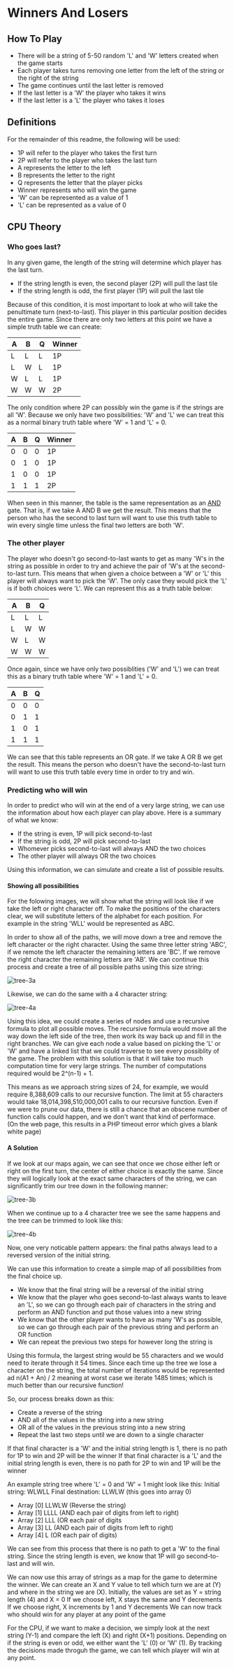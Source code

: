 
# Winners And Losers

## How To Play
- There will be a string of 5-50 random 'L' and 'W' letters created when the game starts
- Each player takes turns removing one letter from the left of the string or the right of the string
- The game continues until the last letter is removed
- If the last letter is a 'W' the player who takes it wins
- If the last letter is a 'L' the player who takes it loses

## Definitions

For the remainder of this readme, the following will be used:
- 1P will refer to the player who takes the first turn
- 2P will refer to the player who takes the last turn
- A represents the letter to the left
- B represents the letter to the right
- Q represents the letter that the player picks
- Winner represents who will win the game
- 'W' can be represented as a value of 1
- 'L' can be represented as a value of 0

## CPU Theory

### Who goes last?
In any given game, the length of the string will determine which player has the last turn.
- If the string length is even, the second player (2P) will pull the last tile
- If the string length is odd, the first player (1P) will pull the last tile

Because of this condition, it is most important to look at who will take the penultimate turn (next-to-last). This player in this particular position decides the entire game.  Since there are only two letters at this point we have a simple truth table we can create:

|A|B|Q|Winner|
|-|-|-|------|
|L|L|L|1P    |
|L|W|L|1P    |
|W|L|L|1P    |
|W|W|W|2P    |

The only condition where 2P can possibly win the game is if the strings are all 'W'.  Because we only have two possibilities: 'W' and 'L' we can treat this as a normal binary truth table where 'W' = 1 and 'L' = 0.

|A|B|Q|Winner|
|-|-|-|------|
|0|0|0|1P    |
|0|1|0|1P    |
|1|0|0|1P    |
|1|1|1|2P    |

When seen in this manner, the table is the same representation as an <a href="https://en.wikipedia.org/wiki/AND_gate">AND</a> gate.  That is, if we take A AND B we get the result. This means that the person who has the second to last turn will want to use this truth table to win every single time unless the final two letters are both 'W'.

### The other player

The player who doesn't go second-to-last wants to get as many 'W's in the string as possible in order to try and achieve the pair of 'W's at the second-to-last turn.  This means that when given a choice between a 'W' or 'L' this player will always want to pick the 'W'.  The only case they would pick the 'L' is if both choices were 'L'.  We can represent this as a truth table below:

|A|B|Q|
|-|-|-|
|L|L|L|
|L|W|W|
|W|L|W|
|W|W|W|

Once again, since we have only two possiblities ('W' and 'L') we can treat this as a binary truth table where 'W' = 1 and 'L' = 0.

|A|B|Q|
|-|-|-|
|0|0|0|
|0|1|1|
|1|0|1|
|1|1|1|

We can see that this table represents an OR gate.  If we take A OR B we get the result.  This means the person who doesn't have the second-to-last turn will want to use this truth table every time in order to try and win.

### Predicting who will win

In order to predict who will win at the end of a very large string, we can use the information about how each player can play above.  Here is a summary of what we know:
- If the string is even, 1P will pick second-to-last
- If the string is odd, 2P will pick second-to-last
- Whomever picks second-to-last will always AND the two choices
- The other player will always OR the two choices

Using this information, we can simulate and create a list of possible results.

#### Showing all possibilities
For the folowing images, we will show what the string will look like if we take the left or right character off.  To make the positions of the characters clear, we will substitute letters of the alphabet for each position.  For example in the string 'WLL' would be represented as ABC.  

In order to show all of the paths, we will move down a tree and remove the left character or the right character.  Using the same three letter string 'ABC', if we remote the left character the remaining letters are 'BC'.  If we remove the right character the remaining letters are 'AB'.  We can continue this process and create a tree of all possible paths using this size string:

![tree-3a](https://github.com/user-attachments/assets/ec9b24c1-2e19-4b94-bfc7-4b35b14a9338)

Likewise, we can do the same with a 4 character string:

![tree-4a](https://github.com/user-attachments/assets/8a6ab197-ad23-49c2-aaed-a328fca7cd0c)

Using this idea, we could create a series of nodes and use a recursive formula to plot all possible moves.  The recursive formula would move all the way down the left side of the tree, then work its way back up and fill in the right branches.  We can give each node a value based on picking the 'L' or 'W' and have a linked list that we could traverse to see every possiblity of the game.  The problem with this solution is that it will take too much computation time for very large strings.  The number of computations required would be 2^(n-1) + 1.  

This means as we approach string sizes of 24, for example, we would require 8,388,609 calls to our recursive function.  The limit at 55 characters would take 18,014,398,510,000,001 calls to our recursive function.  Even if we were to prune our data, there is still a chance that an obscene number of function calls could happen, and we don't want that kind of performace.  (On the web page, this results in a PHP timeout error which gives a blank white page)

#### A Solution

If we look at our maps again, we can see that once we chose either left or right on the first turn, the center of either choice is exactly the same.  Since they will logically look at the exact same characters of the string, we can significantly trim our tree down in the following manner:

![tree-3b](https://github.com/user-attachments/assets/d22833a0-1876-4a19-bb1a-525b9cf3f61f)

When we continue up to a 4 character tree we see the same happens and the tree can be trimmed to look like this:

![tree-4b](https://github.com/user-attachments/assets/afad22c1-4c05-4ce3-9305-b13aa02cfea4)

Now, one very noticable pattern appears: the final paths always lead to a reversed version of the initial string.

We can use this information to create a simple map of all possibilities from the final choice up.
- We know that the final string will be a reversal of the initial string
- We know that the player who goes second-to-last always wants to leave an 'L', so we can go through each pair of characters in the string and perform an AND function and put those values into a new string
- We know that the other player wants to have as many 'W's as possible, so we can go through each pair of the previous string and perform an OR function
- We can repeat the previous two steps for however long the string is

Using this formula, the largest string would be 55 characters and we would need to iterate through it 54 times.  Since each time up the tree we lose a character on the string, the total number of iterations would be represented ad n(A1 + An) / 2 meaning at worst case we iterate 1485 times; which is much better than our recursive function!

So, our process breaks down as this:
- Create a reverse of the string
- AND all of the values in the string into a new string
- OR all of the values in the previous string into a new string
- Repeat the last two steps until we are down to a single character

If that final character is a 'W' and the initial string length is 1, there is no path for 1P to win and 2P will be the winner
If that final character is a 'L' and the initial string length is even, there is no path for 2P to win and 1P will be the winner

An example string tree where 'L' = 0 and 'W' = 1 might look like this:
Initial string: WLWLL
Final destination: LLWLW (this goes into array 0)
- Array [0] LLWLW     (Reverse the string)
- Array [1] LLLL      (AND each pair of digits from left to right)
- Array [2] LLL       (OR each pair of digits
- Array [3] LL        (AND each pair of digits from left to right)
- Array [4] L         (OR each pair of digits)

We can see from this process that there is no path to get a 'W' to the final string. Since the string length is even, we know that 1P will go second-to-last and will win.

We can now use this array of strings as a map for the game to determine the winner.  We can create an X and Y value to tell which turn we are at (Y) and where in the string we are (X).
Initially, the values are set as Y = string length (4) and X = 0
If we choose left, X stays the same and Y decrements
If we choose right, X increments by 1 and Y decrements
We can now track who should win for any player at any point of the game

For the CPU, if we want to make a decision, we simply look at the next string (Y-1) and compare the left (X) and right (X+1) positions.  Depending on if the string is even or odd, we either want the 'L' (0) or 'W' (1).  By tracking the decisions made throguh the game, we can tell which player will win at any point.








